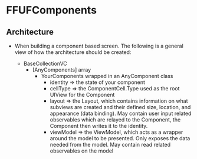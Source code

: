 FFUFComponents
======================================

## Architecture

- When building a component based screen. The following is a general view of how the architecture should be created:

    - BaseCollectionVC
        - [AnyComponents] array
            - YourComponents wrapped in an AnyComponent class
                - identity => the state of your component
                - cellType => the ComponentCell.Type used as the root UIView for the Component
                - layout => the Layout, which contains information on what subviews are created and their defined size, location, and appearance (data binding). May contain user input related observables which are relayed to the Component, the Component then writes it to the identity.
                - viewModel => the ViewModel, which acts as a wrapper around the model to be presented. Only exposes the data needed from the model. May contain read related observables on the model

